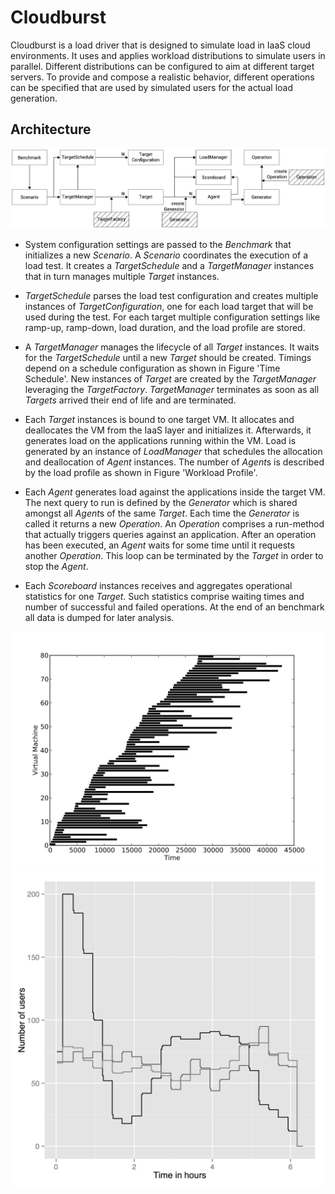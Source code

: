 # Cloudburst


Cloudburst is a load driver that is designed to simulate load in IaaS cloud environments. It uses and applies workload distributions to simulate users in parallel. Different distributions can be configured to aim at different target servers. To provide and compose a realistic behavior, different operations can be specified that are used by simulated users for the actual load generation.

## Architecture

![Cloudburst Architecture](https://github.com/johanneskross/cloudburst/blob/master/pic_cloudburst_architecture.png?raw=true "Cloudburst Architecture")

* System configuration settings are passed to the *Benchmark* that initializes a new *Scenario*. A *Scenario* coordinates the execution of a load test. It creates a *TargetSchedule* and a *TargetManager* instances that in turn manages multiple *Target* instances. 

* *TargetSchedule* parses the load test configuration and creates multiple instances of *TargetConfiguration*, one for each load target that will be used during the test. For each target multiple configuration settings like ramp-up, ramp-down, load duration, and the load profile are stored.

* A *TargetManager* manages the lifecycle of all *Target* instances. It waits for the *TargetSchedule* until a new *Target* should be created. Timings depend on a schedule configuration as shown in Figure 'Time Schedule'. New instances of *Target* are created by the *TargetManager* leveraging the *TargetFactory*. *TargetManager* terminates as soon as all *Targets* arrived their end of life and are terminated.

* Each *Target* instances is bound to one target VM. It allocates and deallocates the VM from the IaaS layer and initializes it. Afterwards, it generates load on the applications running within the VM. Load is generated by an instance of *LoadManager* that schedules the allocation and deallocation of *Agent* instances. The number of *Agent*s is described by the load profile as shown in Figure 'Workload Profile'. 

* Each *Agent* generates load against the applications inside the target VM. The next query to run is defined by the *Generator* which is shared amongst all *Agent*s of the same *Target*. Each time the *Generator* is called it returns a new *Operation*. An *Operation* comprises a run-method that actually triggers queries against an application. After an operation has been executed, an *Agent* waits for some time until it requests another *Operation*. This loop can be terminated by the *Target* in order to stop the *Agent*. 

* Each *Scoreboard* instances receives and aggregates operational statistics for one *Target*. Such statistics comprise waiting times and number of successful and failed operations. At the end of an benchmark all data is dumped for later analysis. 

![Time Schedule](https://github.com/johanneskross/cloudburst/blob/master/pic_time_schedule.png?raw=true "Time Schedule")
![Workload Proflile](https://github.com/johanneskross/cloudburst/blob/master/pic_workload_profile.png?raw=true "Workload Profile")
